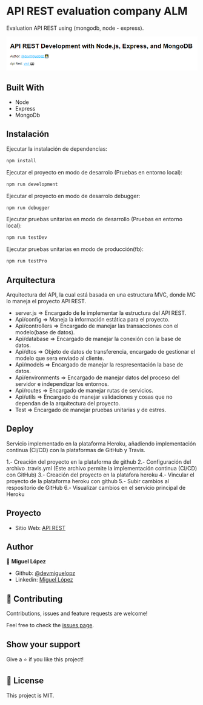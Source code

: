# API REST evaluation company ALM
Evaluation API REST using (mongodb, node - express).

![screenshot](./preview.png)

## Built With
- Node
- Express
- MongoDb

## Instalación
Ejecutar la instalación de dependencías:
```bash
npm install
```

Ejecutar el proyecto en modo de desarrolo (Pruebas en entorno local):
```bash
npm run development
```

Ejecutar el proyecto en modo de desarrolo debugger:
```bash
npm run debugger
```

Ejecutar pruebas unitarias en modo de desarrollo (Pruebas en entorno local):
```bash
npm run testDev
```

Ejecutar pruebas unitarias en modo de producción(fb):
```bash
npm run testPro
```

## Arquitectura
Arquitectura del API, la cual está basada en una estructura MVC, donde MC lo maneja el proyecto API REST.

  - server.js => Encargado de le implementar la estructura del API REST.
  - Api/config => Maneja la información estática para el proyecto.
  - Api/controllers => Encargado de manejar las transacciones con el modelo(base de datos).
  - Api/database => Encargado de manejar la conexión con la base de datos.
  - Api/dtos => Objeto de datos de transferencia, encargado de gestionar el modelo que sera enviado al cliente.
  - Api/models => Encargado de manejar la respresentación la base de datos.
  - Api/environments => Encargado de manejar datos del proceso del servidor e independizar los entornos.
  - Api/routes => Encargado de manejar rutas de servicios.
  - Api/utils => Encargado de manejar validaciones y cosas que no dependan de la arquitectura del proyecto.
  - Test => Encargado de manejar pruebas unitarias y de estres.

## Deploy
Servicio implementado en la plataforma Heroku, añadiendo implementación continua (CI/CD) con la plataformas  de GitHub y Travis.

  1.- Creación del proyecto en la plataforma de github
  2.- Configuración del archivo .travis.yml (Este archivo permite la implementación continua (CI/CD) con GitHub)
  3.- Creación del proyecto en la platafora heroku
  4.- Vincular el proyecto de la plataforma heroku con github
  5.- Subir cambios al respositorio de GitHub
  6.- Visualizar cambios en el servicio principal de Heroku

## Proyecto
- Sitio Web: [API REST](https://api-rest-evaluation-alm.herokuapp.com/)

## Author
👤 **Miguel López**

- Github: [@devmiguelopz](https://github.com/devmiguelopz)
- Linkedin: [Miguel López](https://www.linkedin.com/in/miguel-lopez-monzon/)

## 🤝 Contributing
Contributions, issues and feature requests are welcome!

Feel free to check the [issues page](https://github.com/devmiguelopz/App_Api_Rest_Evaluation_ALM/issues/).

## Show your support
Give a ⭐️ if you like this project!

## 📝 License
This project is MIT.
